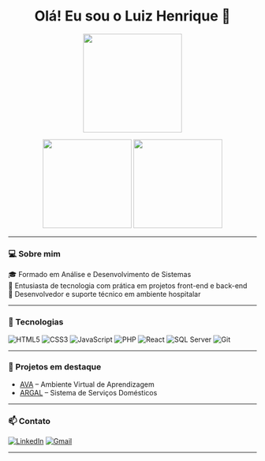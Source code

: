 <h1 align="center">Olá! Eu sou o Luiz Henrique 👋</h1>

<p align="center">
  <img src="https://media.giphy.com/media/qgQUggAC3Pfv687qPC/giphy.gif" width="200">
</p>

<p align="center">
  <img height="180em" src="https://github-readme-stats.vercel.app/api?username=luizmorais12&show_icons=true&theme=tokyonight&include_all_commits=true&count_private=true"/>
  <img height="180em" src="https://github-readme-stats.vercel.app/api/top-langs/?username=luizmorais12&layout=compact&langs_count=8&theme=tokyonight"/>
</p>

---

### 💻 Sobre mim

🎓 Formado em Análise e Desenvolvimento de Sistemas  
🧠 Entusiasta de tecnologia com prática em projetos front-end e back-end  
🏥 Desenvolvedor e suporte técnico em ambiente hospitalar  

---

### 🚀 Tecnologias

![HTML5](https://img.shields.io/badge/HTML5-E34F26?style=for-the-badge&logo=html5&logoColor=white)
![CSS3](https://img.shields.io/badge/CSS3-1572B6?style=for-the-badge&logo=css3&logoColor=white)
![JavaScript](https://img.shields.io/badge/JavaScript-F7DF1E?style=for-the-badge&logo=javascript&logoColor=black)
![PHP](https://img.shields.io/badge/PHP-777BB4?style=for-the-badge&logo=php&logoColor=white)
![React](https://img.shields.io/badge/React-20232A?style=for-the-badge&logo=react&logoColor=61DAFB)
![SQL Server](https://img.shields.io/badge/SQL_Server-CC2927?style=for-the-badge&logo=microsoftsqlserver&logoColor=white)
![Git](https://img.shields.io/badge/Git-F05032?style=for-the-badge&logo=git&logoColor=white)

---

### 📌 Projetos em destaque

- [AVA](https://github.com/luizmorais12/ava) – Ambiente Virtual de Aprendizagem  
- [ARGAL](https://github.com/luizmorais12/argal) – Sistema de Serviços Domésticos

---

### 📫 Contato

[![LinkedIn](https://img.shields.io/badge/-LinkedIn-0A66C2?style=for-the-badge&logo=linkedin&logoColor=white)](https://www.linkedin.com/in/luiz-henrique-981977205/)
[![Gmail](https://img.shields.io/badge/-Email-D14836?style=for-the-badge&logo=gmail&logoColor=white)](mailto:luuizmorais@gmail.com)

---

